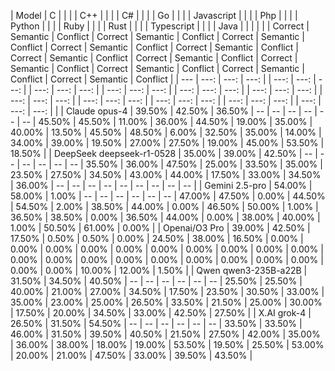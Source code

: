 | Model | C | | | | C++ | | | | C# | | | | Go | | | | Javascript | | | | Php | | | | Python | | | | Ruby | | | | Rust | | | | Typescript | | | | Java | | | |
| | Correct | Semantic | Conflict | Correct | Semantic | Conflict | Correct | Semantic | Conflict | Correct | Semantic | Conflict | Correct | Semantic | Conflict | Correct | Semantic | Conflict | Correct | Semantic | Conflict | Correct | Semantic | Conflict | Correct | Semantic | Conflict | Correct | Semantic | Conflict | Correct | Semantic | Conflict |
| --- | ---: | ---: | ---: | | ---: | ---: | ---: | | ---: | ---: | ---: | | ---: | ---: | ---: | | ---: | ---: | ---: | | ---: | ---: | ---: | | ---: | ---: | ---: | | ---: | ---: | ---: | | ---: | ---: | ---: | | ---: | ---: | ---: | | ---: | ---: | ---: | |
| Claude opus-4 | 39.50% | 42.50% | 36.50% | -- | -- | -- | -- | -- | -- | 45.50% | 45.50% | 11.00% | 36.00% | 44.50% | 19.00% | 35.00% | 40.00% | 13.50% | 45.50% | 48.50% | 6.00% | 32.50% | 35.00% | 14.00% | 34.00% | 39.00% | 19.50% | 27.00% | 27.50% | 19.00% | 45.00% | 53.50% | 18.50% |
| DeepSeek deepseek-r1-0528 | 35.00% | 39.00% | 42.50% | -- | -- | -- | -- | -- | -- | 35.50% | 36.00% | 47.50% | 25.00% | 33.50% | 35.00% | 23.50% | 27.50% | 34.50% | 43.00% | 44.00% | 17.50% | 33.00% | 34.50% | 36.00% | -- | -- | -- | -- | -- | -- | -- | -- | -- |
| Gemini 2.5-pro | 54.00% | 58.00% | 1.00% | -- | -- | -- | -- | -- | -- | 47.00% | 47.50% | 0.00% | 44.50% | 54.50% | 2.00% | 38.50% | 44.00% | 0.00% | 46.50% | 50.00% | 1.00% | 36.50% | 38.50% | 0.00% | 36.50% | 44.00% | 0.00% | 38.00% | 40.00% | 1.00% | 50.50% | 61.00% | 0.00% |
| Openai/O3 Pro | 39.00% | 42.50% | 17.50% | 0.50% | 0.50% | 0.00% | 24.50% | 38.00% | 16.50% | 0.00% | 0.00% | 0.00% | 0.00% | 0.00% | 0.00% | 0.00% | 0.00% | 0.00% | 0.00% | 0.00% | 0.00% | 0.00% | 0.00% | 0.00% | 0.00% | 0.00% | 0.00% | 0.00% | 0.00% | 0.00% | 10.00% | 12.00% | 1.50% |
| Qwen qwen3-235B-a22B | 31.50% | 34.50% | 40.50% | -- | -- | -- | -- | -- | -- | 25.50% | 25.50% | 40.00% | 21.00% | 27.00% | 34.50% | 17.50% | 23.50% | 30.50% | 33.00% | 35.00% | 23.00% | 25.00% | 26.50% | 33.50% | 21.50% | 25.00% | 30.00% | 17.50% | 20.00% | 34.50% | 33.00% | 42.50% | 27.50% |
| X.AI grok-4 | 26.50% | 31.50% | 54.50% | -- | -- | -- | -- | -- | -- | 33.50% | 33.50% | 46.00% | 31.50% | 39.50% | 40.50% | 21.50% | 27.50% | 42.00% | 35.00% | 36.00% | 38.00% | 18.00% | 19.00% | 53.50% | 19.50% | 25.50% | 53.00% | 20.00% | 21.00% | 47.50% | 33.00% | 39.50% | 43.50% |
